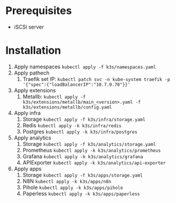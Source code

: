 # Prerequisites
- iSCSi server

# Installation
1. Apply namespaces `kubectl apply -f k3s/namespaces.yaml`
1. Apply pathech
    1. Traefik set IP: `kubectl patch svc -n kube-system traefik -p '{"spec":{"loadBalancerIP":"10.7.0.70"}}' `
1. Apply extensions
    1. Metallb: `kubectl apply -f k3s/extensions/metallb/main_<version>.yaml -f k3s/extensions/metallb/config.yaml`
1. Apply infra 
    1. Storage `kubectl apply -f k3s/infra/storage.yaml`
    1. Redis `kubectl apply -k k3s/infra/redis`
    1. Postgres `kubectl apply -k k3s/infra/postgres`
1. Apply analytics 
    1. Storage `kubectl apply -f k3s/analytics/storage.yaml`
    1. Prometheus `kubectl apply -k k3s/analytics/prometheus`
    1. Grafana `kubectl apply -k k3s/analytics/grafana`
    1. APIExporter `kubectl apply -k k3s/analytics/api-exporter`
1. Apply apps 
    1. Storage `kubectl apply -f k3s/apps/storage.yaml`
    1. N8N `kubectl apply -k k3s/apps/n8n`
    1. Pihole `kubectl apply -k k3s/apps/pihole`
    1. Paperless `kubectl apply -k k3s/apps/paperless`



